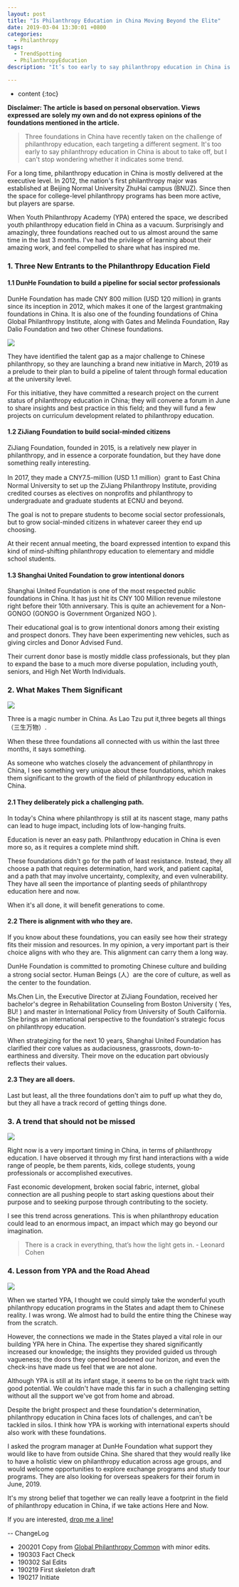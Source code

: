 ```yaml
---
layout: post
title: "Is Philanthropy Education in China Moving Beyond the Elite"
date: 2019-03-04 13:30:01 +0800
categories:
  - Philanthropy
tags:
  - TrendSpotting 
  - PhilanthropyEducation
description: "It’s too early to say philanthropy education in China is about to take off, but I can’t stop wondering whether it indicates some trend."

---
```

* content
{:toc}


**Disclaimer: The article is based on personal observation. Views expressed are solely my own and do not express opinions of the foundations mentioned in the article.** 

> Three foundations in China have recently taken on the challenge of philanthropy education, each targeting a different segment. It's too early to say philanthropy education in China is about to take off, but I can't stop wondering whether it indicates some trend.  


For a long time, philanthropy education in China is mostly delivered at the executive level. In 2012, the nation's first philanthropy major was established at Beijing Normal University ZhuHai campus (BNUZ). Since then the space for college-level philanthropy programs has been more active, but players are sparse.

When Youth Philanthropy Academy (YPA) entered the space, we described youth philanthropy education field in China as a vacuum. Surprisingly and amazingly, three foundations reached out to us almost around the same time in the last 3 months.  I've had the privilege of learning about their amazing work, and feel compelled to share what has inspired me. 


### 1. Three New Entrants to the Philanthropy Education Field 

#### 1.1 DunHe Foundation to build a pipeline for social sector professionals

DunHe Foundation has made CNY 800 million (USD 120 million) in grants since its inception in 2012, which makes it one of the largest grantmaking foundations in China. It is also one of the founding foundations of China Global Philanthropy Institute, along with Gates and Melinda Foundation, Ray Dalio Foundation and two other Chinese foundations. 

![](http://image.helenysli.top/GPC190304DunHeCGPI.png)

They have identified the talent gap as a major challenge to Chinese philanthropy, so they are launching a brand new initiative in March, 2019 as a prelude to their plan to build a pipeline of talent through formal education at the university level. 

For this initiative, they have committed a research project on the current status of philanthropy education in China; they will convene a forum in June to share insights and best practice in this field; and they will fund a few projects on curriculum development related to philanthropy education. 


#### 1.2 ZiJiang Foundation to build social-minded citizens

ZiJiang Foundation, founded in 2015, is a relatively new player in philanthropy, and in essence a corporate foundation, but they have done something really interesting. 

In 2017, they made a CNY7.5-million (USD 1.1 million）grant to East China Normal University to set up the ZiJiang Philanthropy Institute, providing credited courses as electives on nonprofits and philanthropy to undergraduate and graduate students at ECNU and beyond. 

The goal is not to prepare students to become social sector professionals, but to grow social-minded citizens in whatever career they end up choosing.  

At their recent annual meeting, the board expressed intention to expand this kind of mind-shifting philanthropy education to elementary and middle school students.

#### 1.3 Shanghai United Foundation to grow intentional donors 

Shanghai United Foundation is one of the most respected public foundations in China. It has just hit its CNY 100 Million revenue milestone right before their 10th anniversary.  This is quite an achievement for a Non-GONGO (GONGO is Government Organized NGO ). 

Their educational goal is to grow intentional donors among their existing and prospect donors. They have been experimenting new vehicles, such as giving circles and Donor Advised Fund.

Their current donor base is mostly middle class professionals, but they plan to expand the base to a much more diverse population, including youth, seniors, and High Net Worth Individuals. 


### 2. What Makes Them Significant
![](http://image.helenysli.top/GPC190304SUF.jpg)

Three is a magic number in China. As  Lao Tzu put it,three begets all things（三生万物）.

When these three foundations all connected with us within the last three months, it says something. 

As someone who watches closely the advancement of philanthropy in China, I see something very unique about these foundations, which makes them significant to the growth of the field of philanthropy education in China. 


#### 2.1 They deliberately pick a challenging path. 

In today's China where philanthropy is still at its nascent stage, many paths can lead to huge impact, including lots of low-hanging fruits. 

Education is never an easy path. Philanthropy education in China is even more so, as it requires a complete mind shift. 

These foundations didn't go for the path of least resistance. Instead, they all choose a path that requires determination, hard work, and patient capital, and a path that may involve uncertainty, complexity, and even vulnerability.  They have all seen the importance of planting seeds of philanthropy education here and now.  

When it's all done, it will benefit generations to come. 

#### 2.2 There is alignment with who they are.

If you know about these foundations, you can easily see how their strategy fits their mission and resources. In my opinion, a very important part is their choice aligns with who they are. This alignment can carry them a long way. 

DunHe Foundation is committed to promoting Chinese culture and building a strong social sector. Human Beings (人）are the core of culture, as well as the center to the foundation. 


Ms.Chen Lin, the Executive Director at ZiJiang Foundation, received her bachelor's degree in Rehabilitation Counseling from Boston University ( Yes, BU! ) and master in International Policy from University of South California. She brings an international perspective to the foundation's strategic focus on philanthropy education.  

When strategizing for the next 10 years, Shanghai United Foundation has  clarified their core values as audaciousness, grassroots, down-to-earthiness and diversity. Their move on the education part obviously reflects their values.


#### 2.3 They are all doers. 

Last but least, all the three foundations don't aim to puff up what they do, but they all have a track record of getting things done. 



### 3. A trend that should not be missed
![](http://image.helenysli.top/GPC190304PhilaEduZiJiang.JPG)

Right now is a very important timing in China, in terms of philanthropy education. I have observed it through my first hand interactions with  a wide range of people, be them parents, kids, college students, young professionals or accomplished executives. 

Fast economic development, broken social fabric, internet, global connection are all pushing people to start asking questions about their purpose and to seeking purpose through contributing to the society. 

I see this trend across generations. This is when philanthropy education could lead to an enormous impact, an impact which may go beyond our imagination. 

> There is a crack in everything, that’s how the light gets in. - Leonard Cohen


### 4. Lesson from YPA and the Road Ahead
![](http://image.helenysli.top/GPC190304Cohen.jpg)

When we started YPA, I thought we could simply take the wonderful youth philanthropy education programs in the States and adapt them to Chinese reality. I was wrong. We almost had to build the entire thing the Chinese way from the scratch.  

However, the connections we made in the States played a vital role in our building YPA here in China. The expertise they shared significantly increased our knowledge; the insights they provided guided us through vagueness; the doors they opened broadened our horizon, and even the check-ins have made us feel that we are not alone. 

Although YPA is still at its infant stage, it seems to be on the right track with good potential. We couldn't have made this far in such a challenging setting without all the support we've got from home and abroad. 

 
Despite the bright prospect and these foundation's determination, philanthropy education in China faces lots of challenges, and can't be tackled in silos. I think how YPA is working with international experts should also work with these foundations.

I asked the program manager at DunHe Foundation what support they would like to have from outside China. She shared that they would really like to have a holistic view on philanthropy education across age groups, and would welcome opportunities to explore exchange programs and study tour programs.  They are also looking for overseas speakers for their forum in June, 2019. 

It's my strong belief that together we can really leave a footprint in the field of philanthropy education in China, if we take actions Here and Now. 

If you are interested, [drop me a line!](mailto:helenysli@philansci.com) 

--
ChangeLog

- 200201 Copy from [Global Philanthropy Common](http://www.gpcommon.org) with minor edits.
- 190303 Fact Check
- 190302 Sal Edits
- 190219 First skeleton draft
- 190217 Initiate
